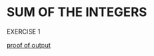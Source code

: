 # SUM OF THE INTEGERS
EXERCISE 1

[proof of output](<img width="1440" alt="Screenshot 2021-07-30 at 11 29 08 am" src="https://user-images.githubusercontent.com/75560289/127643103-e78fa7ff-22b2-43bb-aa39-4ba5fdb3eca0.png">)
